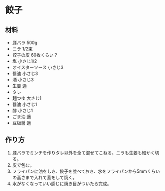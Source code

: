# 餃子
## 材料
* 豚バラ 500g
* ニラ 1/2束
* 餃子の皮 60枚くらい？
* 塩 小さじ1/2
* オイスターソース 小さじ3
* 醤油 小さじ3
* 酒 小さじ3
* 生姜 適
* タレ
 * 麺つゆ 大さじ1
 * 醤油 小さじ1
 * 酢 小さじ1
 * ごま油 適
 * 豆板醤 適
## 作り方
1. 豚バラでミンチを作りタレ以外を全て混ぜてこねる。ニラも生姜も細かく切る。
2. 皮で包む。
3. フライパンに油をしき、餃子を並べておき、水をフライパンから5mmくらいの高さまで入れて蓋をして焼く。
4. 水がなくなっていい感じに焼き目がついたら完成。

